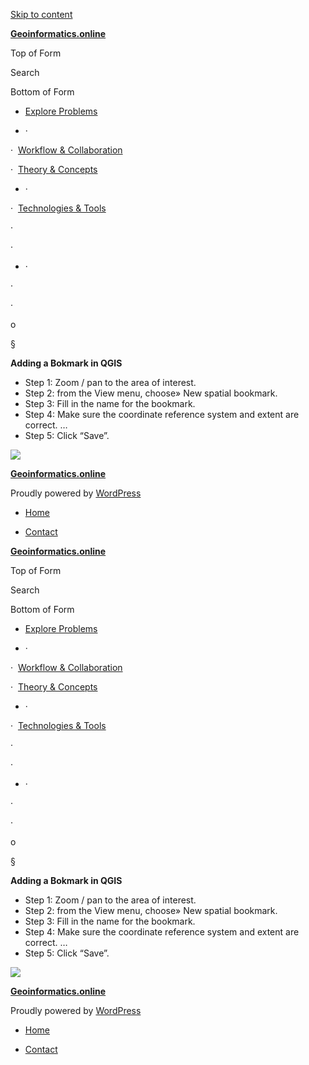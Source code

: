 [Skip to content](https://www.geoinformatics.online/geospatial-technology/general-purpose-gisapps/qgis/qgis-odds-and-ends/adding-a-bokmark-in-qgis/#wp--skip-link--target)

**[Geoinformatics.online](https://www.geoinformatics.online)**

Top of Form

Search

Bottom of Form

- [Explore Problems](https://www.geoinformatics.online/geospatial-technology/general-purpose-gisapps/arcgis-pro/simple-3d-visualisation-in-arcgis-pro/)

- · 

·  [Workflow & Collaboration](https://www.geoinformatics.online/common-workflows/)

·  [Theory & Concepts](https://www.geoinformatics.online/general-concepts/how-geospatial-data-captures-phenomena/representing-reality-how-geospatial-data-represents-geographic-information/)

- · 

·  [Technologies & Tools](https://www.geoinformatics.online/geospatial-technology/)

· 

· 

- · 

· 

·        

o    

§   

**Adding a Bokmark in QGIS**

- Step 1: Zoom / pan to the area of interest.
- Step 2: from the View menu, choose» New spatial bookmark.
- Step 3: Fill in the name for the bookmark.
- Step 4: Make sure the coordinate reference system and extent are correct. …
- Step 5: Click “Save”.

![](file:////Users/holmes/Library/Group%20Containers/UBF8T346G9.Office/TemporaryItems/msohtmlclip/clip_image001.gif)

**[Geoinformatics.online](https://www.geoinformatics.online)**

Proudly powered by [WordPress](https://wordpress.org)

- [Home](https://www.geoinformatics.online)

- [Contact](https://www.geoinformatics.online/privacy-policy/)

**[Geoinformatics.online](https://www.geoinformatics.online)**

Top of Form

Search

Bottom of Form

- [Explore Problems](https://www.geoinformatics.online/geospatial-technology/general-purpose-gisapps/arcgis-pro/simple-3d-visualisation-in-arcgis-pro/)

- · 

·  [Workflow & Collaboration](https://www.geoinformatics.online/common-workflows/)

·  [Theory & Concepts](https://www.geoinformatics.online/general-concepts/how-geospatial-data-captures-phenomena/representing-reality-how-geospatial-data-represents-geographic-information/)

- · 

·  [Technologies & Tools](https://www.geoinformatics.online/geospatial-technology/)

· 

· 

- · 

· 

·        

o    

§   

**Adding a Bokmark in QGIS**

- Step 1: Zoom / pan to the area of interest.
- Step 2: from the View menu, choose» New spatial bookmark.
- Step 3: Fill in the name for the bookmark.
- Step 4: Make sure the coordinate reference system and extent are correct. …
- Step 5: Click “Save”.

![](file:////Users/holmes/Library/Group%20Containers/UBF8T346G9.Office/TemporaryItems/msohtmlclip/clip_image001.gif)

**[Geoinformatics.online](https://www.geoinformatics.online)**

Proudly powered by [WordPress](https://wordpress.org)

- [Home](https://www.geoinformatics.online)

- [Contact](https://www.geoinformatics.online/privacy-policy/)